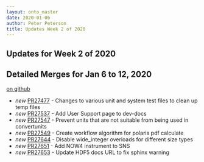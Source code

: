 ```yaml
---
layout: onto_master
date: 2020-01-06
author: Peter Peterson
title: Updates Week 2 of 2020
---
```

Updates for Week 2 of 2020
--------------------------

Detailed Merges for Jan 6 to 12, 2020
-------------------------------------
[on github](https://github.com/mantidproject/mantid/pulls?q=is%3Apr+merged%3A2020-01-07..2020-01-12)

* *new* [PR27477](https://github.com/mantidproject/mantid/pull/27477) - Changes to various unit and system test files to clean up temp files
* *new* [PR27537](https://github.com/mantidproject/mantid/pull/27537) - Add User Support page to dev-docs
* *new* [PR27547](https://github.com/mantidproject/mantid/pull/27547) - Prevent units that are not suitable from being used in convertunits
* *new* [PR27549](https://github.com/mantidproject/mantid/pull/27549) - Create workflow algorithm for polaris pdf calculate
* *new* [PR27644](https://github.com/mantidproject/mantid/pull/27644) - Disable wide_integer overloads for different size types
* *new* [PR27651](https://github.com/mantidproject/mantid/pull/27651) - Add NOW4 instrument to SNS
* *new* [PR27653](https://github.com/mantidproject/mantid/pull/27653) - Update HDF5 docs URL to fix sphinx warning
